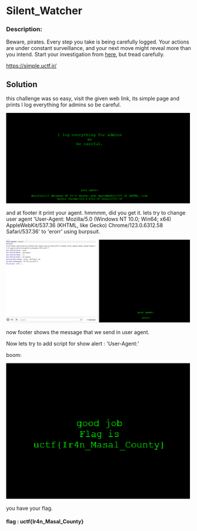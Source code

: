 # Silent_Watcher


### Description:

Beware, pirates. Every step you take is being carefully logged. Your actions are under constant surveillance, and your next move might reveal more than you intend. Start your investigation from [here](https://simple.uctf.ir/), but tread carefully.

https://simple.uctf.ir/



## Solution

this challenge was so easy, visit the given web link, its simple page and prints I log everything for admins so be careful.


<img width="500" alt="image" src="uimg1.png">


and at footer it print your agent. hmmmm, did you get it. lets try to change user agent 'User-Agent: Mozilla/5.0 (Windows NT 10.0; Win64; x64) AppleWebKit/537.36 (KHTML, like Gecko) Chrome/123.0.6312.58 Safari/537.36' to 'erorr' using burpsuit.


<img width="500" alt="image" src="uimg2.png">

now footer shows the message that we send in user agent.

Now lets try to add script for show alert :
'User-Agent:<script>alert(1)</script>'

boom:

<img width="500" alt="image" src="uimg3.png">


you have your flag.





#### flag :  uctf{Ir4n_Masal_County}